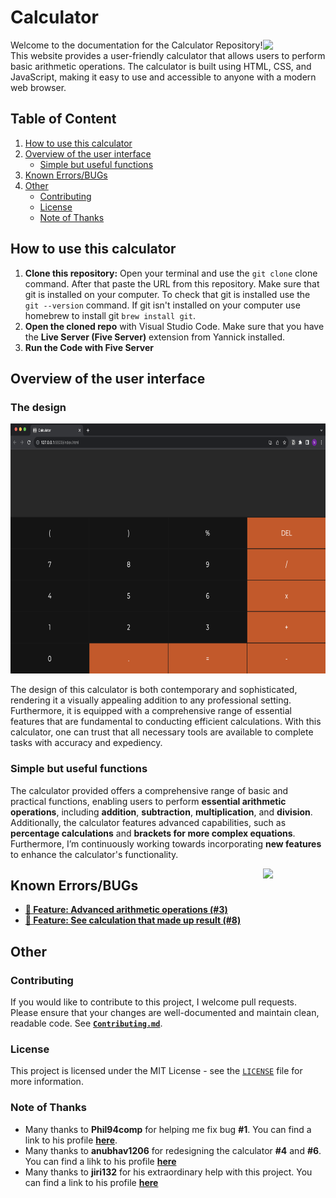 # Calculator
<!--<div id="header" align="center">
    <img src="https://media.giphy.com/media/M9gbBd9nbDrOTu1Mqx/giphy.gif" width="100"/> 
</div>-->
<img align="right"  width="100" src="https://media.giphy.com/media/M9gbBd9nbDrOTu1Mqx/giphy.gif"></a>
Welcome to the documentation for the Calculator Repository! This website provides a user-friendly calculator that allows users to perform basic arithmetic operations. The calculator is built using HTML, CSS, and JavaScript, making it easy to use and accessible to anyone with a modern web browser.

## Table of Content
<!-- Table of Content start -->
1. [How to use this calculator](https://github.com/N3v1/Calculator#how-to-use-this-calculator)
2. [Overview of the user interface](https://github.com/N3v1/Calculator#overview-of-the-user-interface)
    - [Simple but useful functions](https://github.com/N3v1/Calculator#simple-but-useful-functions)
3. [Known Errors/BUGs]()
4. [Other](https://github.com/N3v1/Calculator#other)
    - [Contributing](https://github.com/N3v1/Calculator#contributing)
    - [License](https://github.com/N3v1/Calculator#license)
    - [Note of Thanks](https://github.com/N3v1/Calculator#note-of-thanks)
<!-- Tabel of Content end -->

## How to use this calculator
1. **Clone this repository:** Open your terminal and use the `git clone` clone command. After that paste the URL from this repository. Make sure that git is installed on your computer. To check that git is installed use the `git --version` command. If git isn't installed on your computer use homebrew to install git `brew install git`.
2. **Open the cloned repo** with Visual Studio Code. Make sure that you have the **Live Server (Five Server)** extension from Yannick installed.
3. **Run the Code with Five Server**

## Overview of the user interface
### The design
<img height=400px src="Interface.png">

The design of this calculator is both contemporary and sophisticated, rendering it a visually appealing addition to any professional setting. Furthermore, it is equipped with a comprehensive range of essential features that are fundamental to conducting efficient calculations. With this calculator, one can trust that all necessary tools are available to complete tasks with accuracy and expediency.

### Simple but useful functions
The calculator provided offers a comprehensive range of basic and practical functions, enabling users to perform **essential arithmetic operations**, including **addition**, **subtraction**, **multiplication**, and **division**. Additionally, the calculator features advanced capabilities, such as **percentage calculations** and **brackets for more complex equations**. Furthermore, I’m continuously working towards incorporating **new features** to enhance the calculator's functionality.

<img align="right"  width="100" src="https://media.giphy.com/media/11kEuHSQAXXiGQ/giphy.gif"></a>

## Known Errors/BUGs
* [**🌟 Feature: Advanced arithmetic operations (#3)**](https://github.com/N3v1/Calculator/issues/3)
* [**🌟 Feature: See calculation that made up result (#8)**](https://github.com/N3v1/Calculator/issues/8)


## Other
### Contributing
If you would like to contribute to this project, I welcome pull requests. Please ensure that your changes are well-documented and maintain clean, readable code. See [**`Contributing.md`**](Contribute.md).

### License
This project is licensed under the MIT License - see the [`LICENSE`](LICENSE) file for more information.

### Note of Thanks
* Many thanks to **Phil94comp** for helping me fix bug **#1**. You can find a link to his profile [**here**](https://github.com/Phil94comp).
* Many thanks to **anubhav1206** for redesigning the calculator **#4** and **#6**. You can find a lihk to his profile [**here**](https://github.com/anubhav1206)
* Many thanks to **jiri132** for his extraordinary help with this project. You can find a link to his profile [**here**](https://github.com/jiri132)
